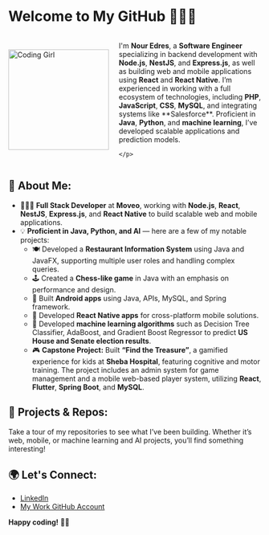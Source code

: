 <h1>Welcome to My GitHub 👋🏻🚀</h1>

<div style="display: flex; align-items: center;">
  <div>
    <img src="https://github.com/user-attachments/assets/2650dfaf-fc02-4ebc-8c55-8fba15e9cfb4" alt="Coding Girl" width="200" style="margin-right: 20px;">
  </div>
  <div>
    <p>
I'm <strong>Nour Edres</strong>, a <strong>Software Engineer</strong> specializing in backend development with <strong>Node.js</strong>, <strong>NestJS</strong>, and <strong>Express.js</strong>, as well as building web and mobile applications using <strong>React</strong> and <strong>React Native</strong>. I’m experienced in working with a full ecosystem of technologies, including <strong>PHP</strong>, <strong>JavaScript</strong>, <strong>CSS</strong>, <strong>MySQL</strong>, and integrating systems like **Salesforce**. Proficient in <strong>Java</strong>, <strong>Python</strong>, and <strong>machine learning</strong>, I’ve developed scalable applications and prediction models.

    </p>
  </div>
</div>


<h2>🌟 About Me:</h2>
<ul>
  <li>👩🏻‍💻 <strong>Full Stack Developer</strong> at <strong>Moveo</strong>, working with <strong>Node.js</strong>, <strong>React</strong>, <strong>NestJS</strong>, <strong>Express.js</strong>, and <strong>React Native</strong> to build scalable web and mobile applications.</li>
  <li>💡 <strong>Proficient in Java, Python, and AI</strong> — here are a few of my notable projects:
    <ul>
      <li>🍽️ Developed a <strong>Restaurant Information System</strong> using Java and JavaFX, supporting multiple user roles and handling complex queries.</li>
      <li>🕹️ Created a <strong>Chess-like game</strong> in Java with an emphasis on performance and design.</li>
      <li>📱 Built <strong>Android apps</strong> using Java, APIs, MySQL, and Spring framework.</li>
      <li>📱 Developed <strong>React Native apps</strong> for cross-platform mobile solutions.</li>
      <li>🤖 Developed <strong>machine learning algorithms</strong> such as Decision Tree Classifier, AdaBoost, and Gradient Boost Regressor to predict <strong>US House and Senate election results</strong>.</li>
      <li>🎮 <strong>Capstone Project:</strong> Built <strong>“Find the Treasure”</strong>, a gamified experience for kids at <strong>Sheba Hospital</strong>, featuring cognitive and motor training. The project includes an admin system for game management and a mobile web-based player system, utilizing <strong>React</strong>, <strong>Flutter</strong>, <strong>Spring Boot</strong>, and <strong>MySQL</strong>.</li>
    </ul>
  </li>
</ul>

<h2>🚀 Projects & Repos:</h2>
<p>
  Take a tour of my repositories to see what I’ve been building. Whether it’s web, mobile, or machine learning and AI projects, you’ll find something interesting!
</p>

<h2>🌍 Let's Connect:</h2>
<ul>
  <li><a href="https://www.linkedin.com/in/nour-edres-29b728244/">LinkedIn</a></li>
  <li><a href="https://github.com/NourMoveo">My Work GitHub Account</a></li>
</ul>

<p><strong>Happy coding!</strong> 🎉✨</p>
